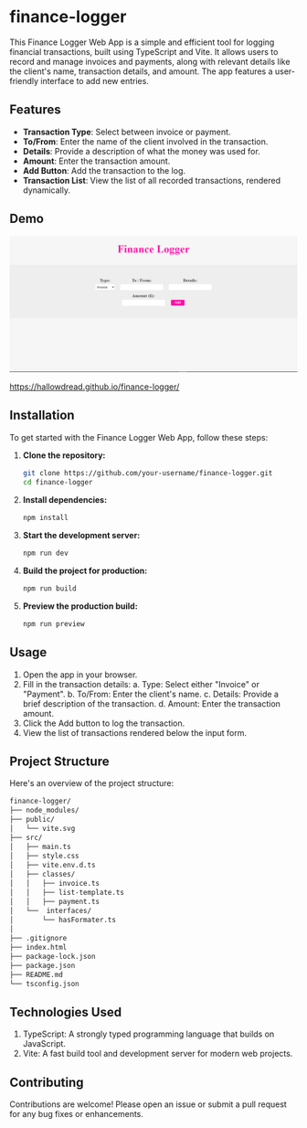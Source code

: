 # finance-logger

This Finance Logger Web App is a simple and efficient tool for logging financial transactions, built using TypeScript and Vite. It allows users to record and manage invoices and payments, along with relevant details like the client's name, transaction details, and amount. The app features a user-friendly interface to add new entries.

## Features

- **Transaction Type**: Select between invoice or payment.
- **To/From**: Enter the name of the client involved in the transaction.
- **Details**: Provide a description of what the money was used for.
- **Amount**: Enter the transaction amount.
- **Add Button**: Add the transaction to the log.
- **Transaction List**: View the list of all recorded transactions, rendered dynamically.

## Demo

![finance-logger-img](finance-logger.PNG)

https://hallowdread.github.io/finance-logger/

## Installation

To get started with the Finance Logger Web App, follow these steps:

1. **Clone the repository:**

   ```bash
   git clone https://github.com/your-username/finance-logger.git
   cd finance-logger
   ```

2. **Install dependencies:**

   ```bash
   npm install
   ```

3. **Start the development server:**

   ```bash
   npm run dev
   ```

4. **Build the project for production:**

   ```bash
   npm run build
   ```

5. **Preview the production build:**
   ```bash
   npm run preview
   ```

## Usage

1. Open the app in your browser.
2. Fill in the transaction details:
   a. Type: Select either "Invoice" or "Payment".
   b. To/From: Enter the client's name.
   c. Details: Provide a brief description of the transaction.
   d. Amount: Enter the transaction amount.
3. Click the Add button to log the transaction.
4. View the list of transactions rendered below the input form.

## Project Structure

Here's an overview of the project structure:

```arduino
finance-logger/
├── node_modules/
├── public/
│   └── vite.svg
├── src/
│   ├── main.ts
│   ├── style.css
│   ├── vite.env.d.ts
│   ├── classes/
│   │   ├── invoice.ts
│   │   ├── list-template.ts
│   │   ├── payment.ts
│   └──  interfaces/
│       └── hasFormater.ts
│
├── .gitignore
├── index.html
├── package-lock.json
├── package.json
├── README.md
└── tsconfig.json
```

## Technologies Used

1. TypeScript: A strongly typed programming language that builds on JavaScript.
2. Vite: A fast build tool and development server for modern web projects.

## Contributing

Contributions are welcome! Please open an issue or submit a pull request for any bug fixes or enhancements.
